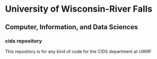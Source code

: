 
# University of Wisconsin-River Falls

## Computer, Information, and Data Sciences

### cids repository

This repository is for any kind of code for the CIDS department at UWRF
